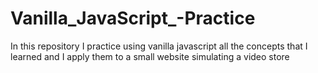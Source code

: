 # Vanilla_JavaScript_-Practice
In this repository I practice using vanilla javascript all the concepts that I learned and I apply them to a small website simulating a video store
